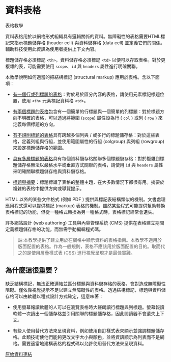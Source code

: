 # 資料表格

表格教學

資料表格用於以網格形式組織具有邏輯關係的資料。無障礙性的表格需要HTML標記來指示標題儲存格 (header cell) 與資料儲存格 (data cell) 並定義它們的關係。輔助科技使用此資訊為使用者提供上下文內容。

標題儲存格必須標記 `<th>`，資料儲存格必須標記 `<td>` 以便可以存取表格。對於更複雜的表，可能需要使用 `scope`、`id` 與 `headers` 屬性進行明確關聯。

本教學說明如何適當的把結構標記 (structural markup) 應用於表格。含以下面項：

- [有一個行或列標題的表格](https://www.w3.org/WAI/tutorials/tables/one-header/)：對於易於區分內容的表格，請使用元素標記標題位置，使用 `<th>` 元素標記資料格 `<td>`。

- [有兩個標題的表格](https://www.w3.org/WAI/tutorials/tables/two-headers/)包含有一個簡單的行標題與一個簡單的列標題：對於標題方向不明確的表格，可以透過將範圍 (`scope`) 屬性設為行 ( `col` ) 或列 ( `row` ) 來定義每個標題的方向。

- [有不規則標題的表格](https://www.w3.org/WAI/tutorials/tables/irregular/)具有跨越多個列與 / 或多行的標題儲存格：對於這些表格，定義列組與行組，並使用範圍屬性的行組 (colgroup) 與列組 (rowgroup) 來設定標題儲存格的範圍。

- [具有多層標題的表格](https://www.w3.org/WAI/tutorials/tables/multi-level/)具有每個資料儲存格關聯多個標題儲存格：對於複雜到標題儲存格無法以嚴格水平或垂直方式關聯的表格，請使用 `id` 與 `headers` 屬性來明確關聯標題儲存格與資料儲存格。

- [標題與摘要](https://www.w3.org/WAI/tutorials/tables/caption-summary/)：標題標識了表格的整體主題，在大多數情況下都很有用。摘要於複雜的表格中提供方向或導覽提示。

HTML 以外的某些文件格式 (例如 PDF ) 提供與標記表結構類似的機制。文書處理應用程式還可以提供標記 (markup) 表格的機制。雖然某些程式可能提供幫助轉換表格標記的功能，但從一種格式轉換為另一種格式時，表格標記經常會遺失。

許多網站設計 (web authoring) 工具與內容管理系統 (CMS) 提供在表格建立期間定義標題儲存格的功能，而無需手動編輯程式碼。

> 註:本教學提供了建立用於在網格中顯示資料的表格指南。本教學不適用於版面配置的表格。作為一般規則，表格不應該用於版面配置的目的。取而代之的是使用層疊樣式表 (CSS) 進行視覺呈現才是最佳實踐。

## 為什麼這很重要？

缺乏結構標記，無法正確連結並區分標題與資料儲存格的表格，會對造成無障礙性阻礙。僅依靠視覺提示不足以建立無障礙性的表格。透過結構標記，標題與資料儲存格可以由軟體以程式設計方式確定，這意味著：

- 使用螢幕報讀軟體的人可以在瀏覽表格時大聲朗讀行標題與列標題。螢幕報讀軟體一次讀出一個儲存格並引用關聯的標題儲存格，因此閱讀器不會遺失上下文。

- 有些人使用替代方法來呈現資料，例如使用自訂樣式表來顯示並強調標題儲存格。此類技術使他們能夠更改文字大小與顏色，並將資訊顯示為列表而不是網格。需要適當地建構表格的程式碼以允許使用替代方法來呈現資料。

[原始資料連結](https://www.w3.org/WAI/tutorials/tables)
